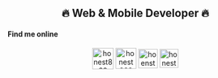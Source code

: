 <h2 align="center">🔥 Web & Mobile Developer 🔥</h2>

<h4>Find me online</h5>
<div align="center">
  <a href="https://discord.gg/honest888" target="blank"><img align="center" src="https://cdn0.iconfinder.com/data/icons/free-social-media-set/24/discord-512.png" alt="honest888" height="42" width="42" /></a>
  <a href="https://t.me/honest8888" target="blank"><img align="center" src="https://cdn0.iconfinder.com/data/icons/tuts/256/telegram.png" alt="honest888" height="41" width="41" /></a>
  <a href="https://join.skype.com/invite/ORViDdbMeCnR" target="blank"><img align="center" src="https://cdn1.iconfinder.com/data/icons/social-icon-1-1/512/social_style_1_skype-512.png" alt="hoenst888" height="38" width="38"/></a>
  <a href="https://wa.me/17162208652" target="blank"><img align="center" src="https://cdn0.iconfinder.com/data/icons/social-circle-3/72/Whatsapp-512.png" alt="honest888" height="37" width="37" /></a>
<div>
</p>
<!-- Proudly created with GPRM ( https://gprm.itsvg.in ) -->
